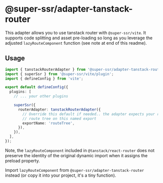 # @super-ssr/adapter-tanstack-router

This adapter allows you to use tanstack router with `@super-ssr/vite`. It supports code splitting and asset pre-loading
so long as you leverage the adjusted `lazyRouteComponent` function (see note at end of this readme).

## Usage

```ts
import { tanstackRouterAdapter } from '@super-ssr/adapter-tanstack-router';
import { superSsr } from '@super-ssr/vite/plugin';
import { defineConfig } from 'vite';

export default defineConfig({
  plugins: [
    // ... your other plugins

    superSsr({
      routerAdapter: tanstackRouterAdapter({
        // Override this default if needed.. the adapter expects your routes file to export the
        // route tree on this named export
        exportName: 'routeTree',
      }),
    }),
  ],
});
```

Note, the `lazyRouteComponent` included in `@tanstack/react-router` does not preserve the identity of the original
dynamic import when it assigns the preload property.

Import `lazyRouteComponent` from `@super-ssr/adapter-tanstack-router` instead (or copy it into your project, it's a tiny
function).
